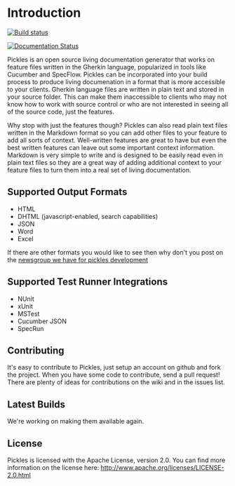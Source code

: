 Introduction
============

[![Build status](https://ci.appveyor.com/api/projects/status/rqt59hq1m2jt2a5v)](https://ci.appveyor.com/project/dirkrombauts/pickles-715)

[![Documentation Status](https://readthedocs.org/projects/pickles/badge/?version=latest)](https://readthedocs.org/projects/pickles/?badge=latest)

Pickles is an open source living documentation generator that works on feature files written in the Gherkin language, popularized in tools like Cucumber and SpecFlow.  Pickles can be incorporated into your build process to produce living documenation in a format that is more accessible to your clients.  Gherkin language files are written in plain text and stored in your source folder.  This can make them inaccessible to clients who may not know how to work with source control or who are not interested in seeing all of the source code, just the features.

Why stop with just the features though?  Pickles can also read plain text files written in the Markdown format so you can add other files to your feature to add all sorts of context.  Well-written features are great to have but even the best written features can leave out some important context information.  Markdown is very simple to write and is designed to be easily read even in plain text files so they are a great way of adding additional context to your feature files to turn them into a real set of living documentation.

Supported Output Formats
------------------------

- HTML
- DHTML (javascript-enabled, search capabilities)
- JSON
- Word
- Excel

If there are other formats you would like to see then why don't you post on the [newsgroup we have for pickles development][1]

Supported Test Runner Integrations
----------------------------------

- NUnit
- xUnit
- MSTest
- Cucumber JSON
- SpecRun

Contributing
------------

It's easy to contribute to Pickles, just setup an account on github and fork the project.  When you have some code to contribute, send a pull request!  There are plenty of ideas for contributions on the wiki and in the issues list.

Latest Builds
-------------

We're working on making them available again.

License
-------

Pickles is licensed with the Apache License, version 2.0.  You can find more information on the license here: http://www.apache.org/licenses/LICENSE-2.0.html

  [1]: https://groups.google.com/forum/?hl=en-GB#!forum/pickles-dev "Pickles Google Group"
